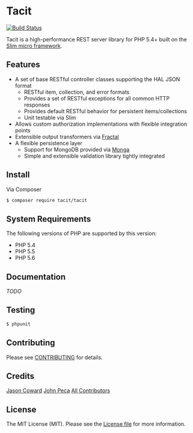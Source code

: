 # Tacit

[![Build Status](https://travis-ci.org/opengeek/tacit.svg?branch=master)](https://travis-ci.org/opengeek/tacit)

Tacit is a high-performance REST server library for PHP 5.4+ built on the [Slim micro framework](http://www.slimframework.com/).


## Features

* A set of base RESTful controller classes supporting the HAL JSON format
    * RESTful item, collection, and error formats
    * Provides a set of RESTful exceptions for all common HTTP responses
    * Provides default RESTful behavior for persistent items/collections
    * Unit testable via Slim
* Allows custom authorization implementations with flexible integration points
* Extensible output transformers via [Fractal](https://github.com/thephpleague/fractal)
* A flexible persistence layer
    * Support for MongoDB provided via [Monga](https://github.com/thephpleague/monga)
    * Simple and extensible validation library tightly integrated


## Install

Via Composer

```bash
$ composer require tacit/tacit
```

## System Requirements

The following versions of PHP are supported by this version:

* PHP 5.4
* PHP 5.5
* PHP 5.6


## Documentation

*TODO*


## Testing

```bash
$ phpunit
```


## Contributing

Please see [CONTRIBUTING](./CONTRIBUTING.md) for details.


## Credits

[Jason Coward](https://github.com/opengeek/)
[John Peca](https://github.com/TheBoxer/)
[All Contributors](https://github.com/opengeek/tacit/graphs/contributors)


## License

The MIT License (MIT). Please see the [License file](./LICENSE) for more information.
